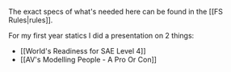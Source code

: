 The exact specs of what's needed here can be found in the [[FS Rules|rules]].

For my first year statics I did a presentation on 2 things:
- [[World's Readiness for SAE Level 4]]
- [[AV's Modelling People - A Pro Or Con]]





